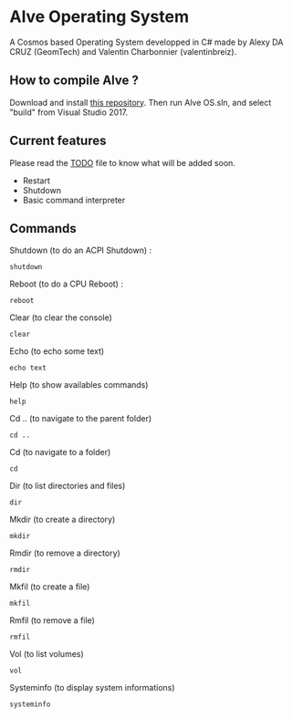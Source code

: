 # Alve Operating System
A Cosmos based Operating System developped in C# made by Alexy DA CRUZ (GeomTech) and Valentin Charbonnier (valentinbreiz).

## How to compile Alve ?
Download and install [this repository](https://github.com/Alve-OS/Cosmos/tree/Bugfixes). Then run Alve OS.sln, and select "build" from Visual Studio 2017.

## Current features
Please read the [TODO](https://github.com/Alve-OS/Alve-Operating-System/blob/master/TODO.md) file to know what will be added soon.

* Restart
* Shutdown
* Basic command interpreter

## Commands

Shutdown (to do an ACPI Shutdown) :
```
shutdown
```

Reboot (to do a CPU Reboot) :
```
reboot
```

Clear (to clear the console)
```
clear
```

Echo (to echo some text)
```
echo text
```

Help (to show availables commands)
```
help
```

Cd .. (to navigate to the parent folder)
```
cd ..
```

Cd (to navigate to a folder)
```
cd
```

Dir (to list directories and files)
```
dir
```

Mkdir (to create a directory)
```
mkdir
```

Rmdir (to remove a directory)
```
rmdir
```

Mkfil (to create a file)
```
mkfil
```

Rmfil (to remove a file)
```
rmfil
```

Vol (to list volumes)
```
vol
```

Systeminfo (to display system informations)
```
systeminfo
```
